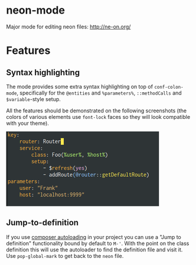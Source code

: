 # neon-mode

Major mode for editing neon files: http://ne-on.org/

# Features

## Syntax highlighting

The mode provides some extra syntax highlighting on top of `conf-colon-mode`, specifically for the `@entities` and `%parameters%`, `::methodCalls` and `$variable`-style setup.

All the features should be demonstrated on the following screenshots (the colors of various elements use `font-lock` faces so they will look compatible with your theme).

![font-lock](./img/font-lock.png)

## Jump-to-definition

If you use [composer autoloading](https://getcomposer.org/doc/01-basic-usage.md#autoloading) in your project you can use a "Jump to definition" functionality bound by default to `M-'`.  With the point on the class definition this will use the autoloader to find the definition file and visit it.  Use `pop-global-mark` to get back to the `neon` file.
